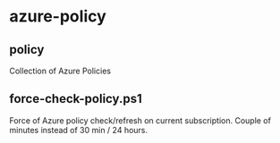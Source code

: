 # azure-policy

## policy 
Collection of Azure Policies

## force-check-policy.ps1
Force of Azure policy check/refresh on current subscription. Couple of minutes instead of 30 min / 24 hours.
